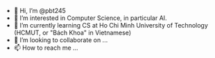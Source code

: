 - 👋 Hi, I’m @pbt245
- 👀 I’m interested in Computer Science, in particular AI.
- 🌱 I’m currently learning CS at Ho Chi Minh University of Technology (HCMUT, or "Bách Khoa" in Vietnamese)
- 💞️ I’m looking to collaborate on ...
- 📫 How to reach me ...

<!---
pbt245/pbt245 is a ✨ special ✨ repository because its `README.md` (this file) appears on your GitHub profile.
You can click the Preview link to take a look at your changes.
--->
